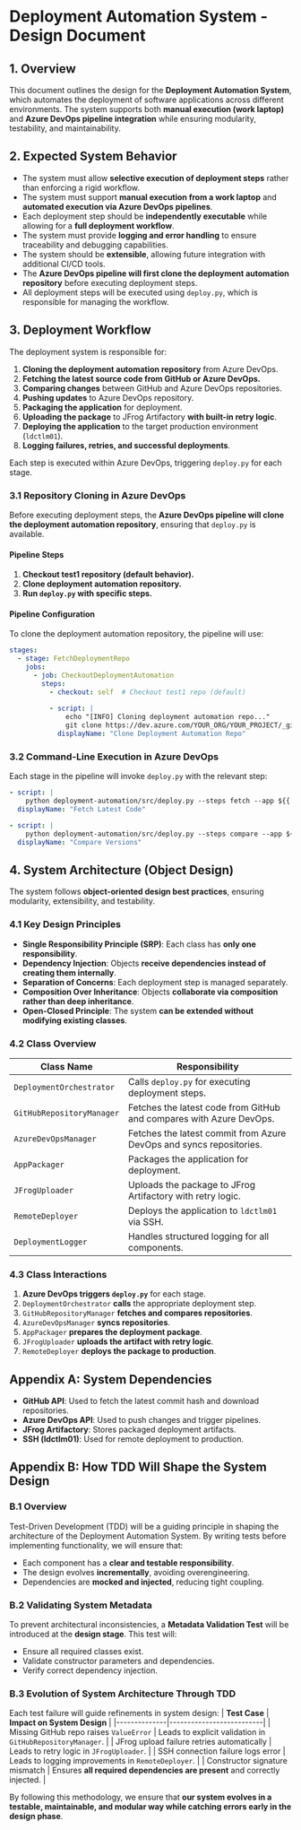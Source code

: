 # Deployment Automation System - Design Document

## 1. Overview
This document outlines the design for the **Deployment Automation System**, which automates the deployment of software applications across different environments. The system supports both **manual execution (work laptop)** and **Azure DevOps pipeline integration** while ensuring modularity, testability, and maintainability.

## 2. Expected System Behavior
- The system must allow **selective execution of deployment steps** rather than enforcing a rigid workflow.
- The system must support **manual execution from a work laptop** and **automated execution via Azure DevOps pipelines**.
- Each deployment step should be **independently executable** while allowing for a **full deployment workflow**.
- The system must provide **logging and error handling** to ensure traceability and debugging capabilities.
- The system should be **extensible**, allowing future integration with additional CI/CD tools.
- The **Azure DevOps pipeline will first clone the deployment automation repository** before executing deployment steps.
- All deployment steps will be executed using `deploy.py`, which is responsible for managing the workflow.

## 3. Deployment Workflow
The deployment system is responsible for:
1. **Cloning the deployment automation repository** from Azure DevOps.
2. **Fetching the latest source code from GitHub or Azure DevOps.**
3. **Comparing changes** between GitHub and Azure DevOps repositories.
4. **Pushing updates** to Azure DevOps repository.
5. **Packaging the application** for deployment.
6. **Uploading the package** to JFrog Artifactory **with built-in retry logic**.
7. **Deploying the application** to the target production environment (`ldctlm01`).
8. **Logging failures, retries, and successful deployments**.

Each step is executed within Azure DevOps, triggering `deploy.py` for each stage.

### **3.1 Repository Cloning in Azure DevOps**
Before executing deployment steps, the **Azure DevOps pipeline will clone the deployment automation repository**, ensuring that `deploy.py` is available.

#### **Pipeline Steps**
1. **Checkout test1 repository (default behavior).**  
2. **Clone deployment automation repository.**  
3. **Run `deploy.py` with specific steps.**  

#### **Pipeline Configuration**
To clone the deployment automation repository, the pipeline will use:
```yaml
stages:
  - stage: FetchDeploymentRepo
    jobs:
      - job: CheckoutDeploymentAutomation
        steps:
          - checkout: self  # Checkout test1 repo (default)
          
          - script: |
              echo "[INFO] Cloning deployment automation repo..."
              git clone https://dev.azure.com/YOUR_ORG/YOUR_PROJECT/_git/deployment-automation deployment-automation
            displayName: "Clone Deployment Automation Repo"
```

### **3.2 Command-Line Execution in Azure DevOps**
Each stage in the pipeline will invoke `deploy.py` with the relevant step:
```yaml
- script: |
    python deployment-automation/src/deploy.py --steps fetch --app ${{ parameters.app }}
  displayName: "Fetch Latest Code"

- script: |
    python deployment-automation/src/deploy.py --steps compare --app ${{ parameters.app }}
  displayName: "Compare Versions"
```

## 4. System Architecture (Object Design)
The system follows **object-oriented design best practices**, ensuring modularity, extensibility, and testability.

### **4.1 Key Design Principles**
- **Single Responsibility Principle (SRP)**: Each class has **only one responsibility**.
- **Dependency Injection**: Objects **receive dependencies instead of creating them internally**.
- **Separation of Concerns**: Each deployment step is managed separately.
- **Composition Over Inheritance**: Objects **collaborate via composition rather than deep inheritance**.
- **Open-Closed Principle**: The system **can be extended without modifying existing classes**.

### **4.2 Class Overview**
| **Class Name**              | **Responsibility** |
|----------------------------|-------------------|
| `DeploymentOrchestrator`   | Calls `deploy.py` for executing deployment steps. |
| `GitHubRepositoryManager`  | Fetches the latest code from GitHub and compares with Azure DevOps. |
| `AzureDevOpsManager`       | Fetches the latest commit from Azure DevOps and syncs repositories. |
| `AppPackager`              | Packages the application for deployment. |
| `JFrogUploader`            | Uploads the package to JFrog Artifactory with retry logic. |
| `RemoteDeployer`           | Deploys the application to `ldctlm01` via SSH. |
| `DeploymentLogger`         | Handles structured logging for all components. |

### **4.3 Class Interactions**
1. **Azure DevOps triggers `deploy.py`** for each stage.
2. `DeploymentOrchestrator` **calls** the appropriate deployment step.
3. `GitHubRepositoryManager` **fetches and compares repositories**.
4. `AzureDevOpsManager` **syncs repositories**.
5. `AppPackager` **prepares the deployment package**.
6. `JFrogUploader` **uploads the artifact with retry logic**.
7. `RemoteDeployer` **deploys the package to production**.

## **Appendix A: System Dependencies**
- **GitHub API**: Used to fetch the latest commit hash and download repositories.
- **Azure DevOps API**: Used to push changes and trigger pipelines.
- **JFrog Artifactory**: Stores packaged deployment artifacts.
- **SSH (ldctlm01)**: Used for remote deployment to production.

## **Appendix B: How TDD Will Shape the System Design**

### **B.1 Overview**
Test-Driven Development (TDD) will be a guiding principle in shaping the architecture of the Deployment Automation System. By writing tests before implementing functionality, we will ensure that:
- Each component has a **clear and testable responsibility**.
- The design evolves **incrementally**, avoiding overengineering.
- Dependencies are **mocked and injected**, reducing tight coupling.

### **B.2 Validating System Metadata**
To prevent architectural inconsistencies, a **Metadata Validation Test** will be introduced at the **design stage**. This test will:
- Ensure all required classes exist.
- Validate constructor parameters and dependencies.
- Verify correct dependency injection.

### **B.3 Evolution of System Architecture Through TDD**
Each test failure will guide refinements in system design:
| **Test Case** | **Impact on System Design** |
|--------------|--------------------------|
| Missing GitHub repo raises `ValueError` | Leads to explicit validation in `GitHubRepositoryManager`. |
| JFrog upload failure retries automatically | Leads to retry logic in `JFrogUploader`. |
| SSH connection failure logs error | Leads to logging improvements in `RemoteDeployer`. |
| Constructor signature mismatch | Ensures **all required dependencies are present** and correctly injected. |

By following this methodology, we ensure that **our system evolves in a testable, maintainable, and modular way while catching errors early in the design phase**.

